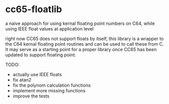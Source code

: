 cc65-floatlib
=============

a naive approach for using kernal floating point numbers on C64, while using IEEE float values at application level

right now CC65 does not support floats by itself, this library is a wrapper to the C64 kernal floating point routines and can be used to call these from C. It may serve as a starting point for a proper library once CC65 has been updated to  support floating point.

TODO:

- actually use IEEE floats
- fix atan2
- fix the polynom calculation functions
- implement more missing functions
- improve the tests
